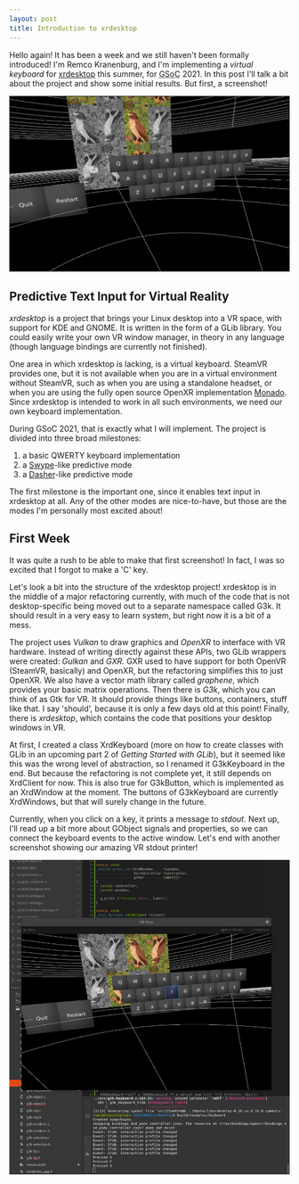 ```yaml
---
layout: post
title: Introduction to xrdesktop
---
```

Hello again! It has been a week and we still haven't been formally introduced!
I'm Remco Kranenburg, and I'm implementing a *virtual keyboard* for
[xrdesktop](https://gitlab.freedesktop.org/xrdesktop/xrdesktop) this summer, for
<abbr title="Google Summer of Code">GSoC</abbr> 2021. In this post I'll talk a
bit about the project and show some initial results. But first, a screenshot!

![Keyboard drawing](../assets/2021/06-14-keyboard-drawing.png)

## Predictive Text Input for Virtual Reality

*xrdesktop* is a project that brings your Linux desktop into a VR space, with
support for KDE and GNOME. It is written in the form of a GLib library. You
could easily write your own VR window manager, in theory in any language (though
language bindings are currently not finished).

One area in which xrdesktop is lacking, is a virtual keyboard. SteamVR provides
one, but it is not available when you are in a virtual environment without
SteamVR, such as when you are using a standalone headset, or when you are using
the fully open source OpenXR implementation
[Monado](https://monado.freedesktop.org/). Since xrdesktop is intended to work
in all such environments, we need our own keyboard implementation. 

During GSoC 2021, that is exactly what I will implement. The project is divided
into three broad milestones:

  1. a basic QWERTY keyboard implementation
  1. a [Swype](https://en.wikipedia.org/wiki/Swype)-like predictive mode
  1. a [Dasher](https://en.wikipedia.org/wiki/Dasher_(software))-like predictive
     mode

The first milestone is the important one, since it enables text input in
xrdesktop at all. Any of the other modes are nice-to-have, but those are the
modes I'm personally most excited about!

## First Week

It was quite a rush to be able to make that first screenshot! In fact, I was so
excited that I forgot to make a 'C' key.

Let's look a bit into the structure of the xrdesktop project! xrdesktop is in
the middle of a major refactoring currently, with much of the code that is not
desktop-specific being moved out to a separate namespace called G3k. It should
result in a very easy to learn system, but right now it is a bit of a mess.

The project uses *Vulkan* to draw graphics and *OpenXR* to interface with VR
hardware. Instead of writing directly against these APIs, two GLib wrappers were
created: *Gulkan* and *GXR.* GXR used to have support for both OpenVR (SteamVR,
basically) and OpenXR, but the refactoring simplifies this to just OpenXR. We
also have a vector math library called *graphene*, which provides your basic
matrix operations. Then there is *G3k*, which you can think of as Gtk for VR. It
should provide things like buttons, containers, stuff like that. I say 'should',
because it is only a few days old at this point! Finally, there is *xrdesktop*,
which contains the code that positions your desktop windows in VR.

At first, I created a class XrdKeyboard (more on how to create classes with GLib
in an upcoming part 2 of *Getting Started with GLib*), but it seemed like this
was the wrong level of abstraction, so I renamed it G3kKeyboard in the end. But
because the refactoring is not complete yet, it still depends on XrdClient for
now. This is also true for G3kButton, which is implemented as an XrdWindow at
the moment. The buttons of G3kKeyboard are currently XrdWindows, but that will
surely change in the future.

Currently, when you click on a key, it prints a message to *stdout*. Next up,
I'll read up a bit more about GObject signals and properties, so we can connect
the keyboard events to the active window. Let's end with another screenshot
showing our amazing VR stdout printer!

![Keyboard with callback](../assets/2021/06-14-keyboard-with-callbacks.png)
